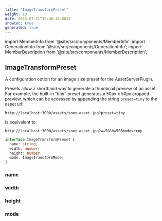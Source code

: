 ```yaml
---
title: "ImageTransformPreset"
weight: 10
date: 2023-07-21T15:46:18.001Z
showtoc: true
generated: true
---
```

<!-- This file was generated from the Vendure source. Do not modify. Instead, re-run the "docs:build" script -->
import MemberInfo from '@site/src/components/MemberInfo';
import GenerationInfo from '@site/src/components/GenerationInfo';
import MemberDescription from '@site/src/components/MemberDescription';


## ImageTransformPreset

<GenerationInfo sourceFile="packages/asset-server-plugin/src/types.ts" sourceLine="39" packageName="@vendure/asset-server-plugin" />

A configuration option for an image size preset for the AssetServerPlugin.

Presets allow a shorthand way to generate a thumbnail preview of an asset. For example,
the built-in "tiny" preset generates a 50px x 50px cropped preview, which can be accessed
by appending the string `preset=tiny` to the asset url:

`http://localhost:3000/assets/some-asset.jpg?preset=tiny`

is equivalent to:

`http://localhost:3000/assets/some-asset.jpg?w=50&h=50&mode=crop`

```ts title="Signature"
interface ImageTransformPreset {
  name: string;
  width: number;
  height: number;
  mode: ImageTransformMode;
}
```

<div className="members-wrapper">

### name

<MemberInfo kind="property" type="string"   />


### width

<MemberInfo kind="property" type="number"   />


### height

<MemberInfo kind="property" type="number"   />


### mode

<MemberInfo kind="property" type="<a href='/reference/typescript-api/core-plugins/asset-server-plugin/image-transform-mode#imagetransformmode'>ImageTransformMode</a>"   />




</div>
